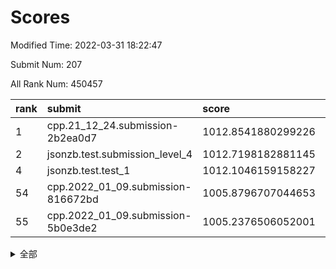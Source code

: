 # Scores

Modified Time: 2022-03-31 18:22:47

Submit Num: 207

All Rank Num: 450457

| rank |               submit               |       score        |       sigma        | pk_num |
| :--- | :--------------------------------- | :----------------- | :----------------- | :----- |
| 1    | cpp.21_12_24.submission-2b2ea0d7   | 1012.8541880299226 | 0.8136977642335907 | 8703   |
| 2    | jsonzb.test.submission_level_4     | 1012.7198182881145 | 0.8116670872489479 | 8706   |
| 4    | jsonzb.test.test_1                 | 1012.1046159158227 | 0.7935159577385611 | 8708   |
| 54   | cpp.2022_01_09.submission-816672bd | 1005.8796707044653 | 0.7100550314213949 | 8704   |
| 55   | cpp.2022_01_09.submission-5b0e3de2 | 1005.2376506052001 | 0.7126084190134592 | 8704   |


<details>
<summary>全部</summary>

| rank |                 submit                 |       score        |       sigma        | pk_num |
| :--- | :------------------------------------- | :----------------- | :----------------- | :----- |
| 1    | cpp.21_12_24.submission-2b2ea0d7       | 1012.8541880299226 | 0.8136977642335907 | 8703   |
| 2    | jsonzb.test.submission_level_4         | 1012.7198182881145 | 0.8116670872489479 | 8706   |
| 3    | gobigger.level_3.submission_level_3_0  | 1012.1080231463702 | 0.7768524565372267 | 8705   |
| 4    | jsonzb.test.test_1                     | 1012.1046159158227 | 0.7935159577385611 | 8708   |
| 5    | gobigger.level_3.submission_level_3_19 | 1011.6610943903136 | 0.7586282352755656 | 8704   |
| 6    | gobigger.level_3.submission_level_3_12 | 1011.1179306058243 | 0.774824601602282  | 8705   |
| 7    | gobigger.level_3.submission_level_3_31 | 1010.9427450961604 | 0.7555501920085526 | 8707   |
| 8    | gobigger.level_3.submission_level_3_40 | 1010.8148556534071 | 0.7646086156255655 | 8708   |
| 9    | gobigger.level_3.submission_level_3_39 | 1010.8138666596589 | 0.7834690467448586 | 8706   |
| 10   | gobigger.level_3.submission_level_3_23 | 1010.7531890174797 | 0.7565898502732222 | 8702   |
| 11   | gobigger.level_3.submission_level_3_38 | 1010.706933101351  | 0.7549372299984273 | 8702   |
| 12   | gobigger.level_3.submission_level_3_1  | 1010.6843266958801 | 0.7579924081052994 | 8705   |
| 13   | gobigger.level_3.submission_level_3_21 | 1010.6647855768708 | 0.7585050189474697 | 8699   |
| 14   | gobigger.level_3.submission_level_3_26 | 1010.6088845903723 | 0.7773245462117282 | 8707   |
| 15   | gobigger.level_3.submission_level_3_36 | 1010.6022697563824 | 0.7674199524780676 | 8704   |
| 16   | gobigger.level_3.submission_level_3_9  | 1010.5468151600496 | 0.7733994050668141 | 8696   |
| 17   | gobigger.level_3.submission_level_3_27 | 1010.5338254029501 | 0.7677189731277279 | 8702   |
| 18   | gobigger.level_3.submission_level_3_45 | 1010.5019750044358 | 0.7718524030139647 | 8706   |
| 19   | gobigger.level_3.submission_level_3_14 | 1010.4333841764678 | 0.7774385885403948 | 8706   |
| 20   | gobigger.level_3.submission_level_3_3  | 1010.3802333973329 | 0.7608531064580896 | 8703   |
| 21   | gobigger.level_3.submission_level_3_32 | 1010.3732244072585 | 0.7551438968971608 | 8708   |
| 22   | gobigger.level_3.submission_level_3_44 | 1010.3554602760058 | 0.7415354967057697 | 8703   |
| 23   | gobigger.level_3.submission_level_3_48 | 1010.2561553654634 | 0.7797191275638501 | 8707   |
| 24   | gobigger.level_3.submission_level_3_37 | 1010.223325936645  | 0.7466867225970548 | 8704   |
| 25   | gobigger.level_3.submission_level_3_13 | 1010.1841239552422 | 0.7727930450410964 | 8701   |
| 26   | gobigger.level_3.submission_level_3_49 | 1010.1711775781782 | 0.7563934761711009 | 8704   |
| 27   | gobigger.level_3.submission_level_3_30 | 1010.1536197921155 | 0.7580322978361436 | 8701   |
| 28   | gobigger.level_3.submission_level_3_22 | 1010.1492168988586 | 0.7679116249858836 | 8704   |
| 29   | gobigger.level_3.submission_level_3_46 | 1010.0991732236158 | 0.7611617311155378 | 8706   |
| 30   | gobigger.level_3.submission_level_3_15 | 1010.0181919121216 | 0.7485297123710546 | 8699   |
| 31   | gobigger.level_3.submission_level_3_4  | 1009.999794244346  | 0.7552624280480679 | 8706   |
| 32   | gobigger.level_3.submission_level_3_2  | 1009.998150181836  | 0.7725709526650072 | 8703   |
| 33   | gobigger.level_3.submission_level_3_18 | 1009.8811773731685 | 0.7547043643007944 | 8704   |
| 34   | gobigger.level_3.submission_level_3_29 | 1009.8667347930844 | 0.7710018860989234 | 8702   |
| 35   | gobigger.level_3.submission_level_3_42 | 1009.8531050513117 | 0.7410724064616245 | 8704   |
| 36   | gobigger.level_3.submission_level_3_43 | 1009.8077424972005 | 0.7561480349091884 | 8707   |
| 37   | gobigger.level_3.submission_level_3_24 | 1009.7969348483342 | 0.7457387749663658 | 8704   |
| 38   | gobigger.level_3.submission_level_3_17 | 1009.7915636205948 | 0.770450182889367  | 8704   |
| 39   | gobigger.level_3.submission_level_3_20 | 1009.7349338784642 | 0.7547128898174895 | 8705   |
| 40   | gobigger.level_3.submission_level_3_8  | 1009.7286524107111 | 0.7733961341844197 | 8707   |
| 41   | gobigger.level_3.submission_level_3_35 | 1009.5310361175104 | 0.74758995523286   | 8708   |
| 42   | gobigger.level_3.submission_level_3_47 | 1009.516586480935  | 0.7508180608017742 | 8701   |
| 43   | gobigger.level_3.submission_level_3_25 | 1009.4735446979914 | 0.7402127650174286 | 8707   |
| 44   | gobigger.level_3.submission_level_3_11 | 1009.3298418359047 | 0.7336062151745725 | 8703   |
| 45   | gobigger.level_3.submission_level_3_6  | 1009.2443714427717 | 0.7439367765664612 | 8703   |
| 46   | gobigger.level_3.submission_level_3_7  | 1009.241590032794  | 0.7616122806835306 | 8699   |
| 47   | gobigger.level_3.submission_level_3_33 | 1009.2077918642143 | 0.7542922560189594 | 8708   |
| 48   | gobigger.level_3.submission_level_3_34 | 1009.1521759031499 | 0.7631425098186563 | 8703   |
| 49   | gobigger.level_3.submission_level_3_10 | 1009.1483998968689 | 0.7378799112467553 | 8701   |
| 50   | gobigger.level_3.submission_level_3_5  | 1009.1396443299282 | 0.7541946077117623 | 8701   |
| 51   | gobigger.level_3.submission_level_3_16 | 1009.043486824137  | 0.7580065535225922 | 8704   |
| 52   | gobigger.level_3.submission_level_3_28 | 1009.0126506757193 | 0.7632070430280052 | 8708   |
| 53   | gobigger.level_3.submission_level_3_41 | 1008.2919974404028 | 0.7320076153445215 | 8704   |
| 54   | cpp.2022_01_09.submission-816672bd     | 1005.8796707044653 | 0.7100550314213949 | 8704   |
| 55   | cpp.2022_01_09.submission-5b0e3de2     | 1005.2376506052001 | 0.7126084190134592 | 8704   |
| 56   | gobigger.level_1.submission_level_1_16 | 1005.1157711303741 | 0.7216881394415922 | 8706   |
| 57   | gobigger.level_1.submission_level_1_0  | 1004.9598229546435 | 0.7149928665519494 | 8706   |
| 58   | gobigger.level_1.submission_level_1_4  | 1004.7065682731256 | 0.7330460226872809 | 8711   |
| 59   | gobigger.level_1.submission_level_1_12 | 1004.6930642920457 | 0.7116610595847389 | 8704   |
| 60   | gobigger.level_1.submission_level_1_38 | 1004.4243525991297 | 0.7228616277348907 | 8703   |
| 61   | gobigger.level_1.submission_level_1_21 | 1004.3398903348645 | 0.7103516276027444 | 8704   |
| 62   | gobigger.level_1.submission_level_1_32 | 1004.2650568433187 | 0.717615646940766  | 8707   |
| 63   | gobigger.level_1.submission_level_1_3  | 1004.2516853267273 | 0.7146187457936006 | 8702   |
| 64   | gobigger.level_1.submission_level_1_44 | 1004.2438644199061 | 0.705352741842235  | 8703   |
| 65   | gobigger.level_1.submission_level_1_36 | 1004.0560498915416 | 0.7196676065204235 | 8707   |
| 66   | gobigger.level_1.submission_level_1_19 | 1003.8168805005075 | 0.7269742696281615 | 8708   |
| 67   | gobigger.level_1.submission_level_1_47 | 1003.7289242758872 | 0.728876854372853  | 8704   |
| 68   | gobigger.level_1.submission_level_1_39 | 1003.7191762265336 | 0.7114493802423771 | 8700   |
| 69   | gobigger.level_1.submission_level_1_1  | 1003.7011806972172 | 0.7098039253368381 | 8705   |
| 70   | gobigger.level_1.submission_level_1_7  | 1003.6794680998986 | 0.7157664906023288 | 8707   |
| 71   | gobigger.level_1.submission_level_1_43 | 1003.663929832638  | 0.719667166997519  | 8709   |
| 72   | gobigger.level_1.submission_level_1_48 | 1003.605204084987  | 0.7087741527402208 | 8705   |
| 73   | gobigger.level_1.submission_level_1_22 | 1003.5526806529805 | 0.729800994334384  | 8701   |
| 74   | gobigger.level_1.submission_level_1_6  | 1003.5522095629448 | 0.7146477743927351 | 8706   |
| 75   | gobigger.level_1.submission_level_1_35 | 1003.5452682485576 | 0.724706598335807  | 8709   |
| 76   | gobigger.level_1.submission_level_1_14 | 1003.3630519983099 | 0.7221160279303117 | 8706   |
| 77   | gobigger.level_1.submission_level_1_45 | 1003.3441332641713 | 0.7100377306885873 | 8705   |
| 78   | gobigger.level_1.submission_level_1_17 | 1003.3285897826901 | 0.7221612113077436 | 8705   |
| 79   | gobigger.level_1.submission_level_1_42 | 1003.2813780200878 | 0.7162333836665676 | 8707   |
| 80   | gobigger.level_1.submission_level_1_15 | 1003.2675714931016 | 0.7093478690853672 | 8708   |
| 81   | gobigger.level_1.submission_level_1_46 | 1003.2242586540385 | 0.7081278642102927 | 8705   |
| 82   | gobigger.level_1.submission_level_1_24 | 1003.184773378071  | 0.7142270802109563 | 8707   |
| 83   | gobigger.level_1.submission_level_1_34 | 1003.0916798028734 | 0.7182925069607236 | 8704   |
| 84   | gobigger.level_1.submission_level_1_30 | 1003.0355094251928 | 0.7145021647913604 | 8706   |
| 85   | gobigger.level_1.submission_level_1_8  | 1002.9804667907505 | 0.7298392574535582 | 8705   |
| 86   | gobigger.level_1.submission_level_1_11 | 1002.9614326507674 | 0.7128573346582481 | 8702   |
| 87   | gobigger.level_1.submission_level_1_26 | 1002.8993198551348 | 0.713587629142441  | 8705   |
| 88   | gobigger.level_1.submission_level_1_33 | 1002.8893214199155 | 0.7181056376597931 | 8703   |
| 89   | gobigger.level_1.submission_level_1_31 | 1002.877911837216  | 0.7308886176420538 | 8713   |
| 90   | gobigger.level_1.submission_level_1_20 | 1002.8627056311539 | 0.714692355805337  | 8707   |
| 91   | gobigger.level_1.submission_level_1_10 | 1002.821505152826  | 0.7224685225489943 | 8708   |
| 92   | gobigger.level_1.submission_level_1_9  | 1002.779402469275  | 0.7195859398342301 | 8707   |
| 93   | gobigger.level_1.submission_level_1_5  | 1002.7711829646607 | 0.7233402048566808 | 8707   |
| 94   | gobigger.level_1.submission_level_1_28 | 1002.7406976782952 | 0.7158734456436234 | 8699   |
| 95   | gobigger.level_1.submission_level_1_41 | 1002.7087787191697 | 0.7060405944677016 | 8704   |
| 96   | gobigger.level_1.submission_level_1_13 | 1002.6898415392254 | 0.7226283890231324 | 8708   |
| 97   | gobigger.level_1.submission_level_1_37 | 1002.6871104274111 | 0.7145386811195602 | 8707   |
| 98   | gobigger.level_1.submission_level_1_29 | 1002.6209923830305 | 0.7080216362449641 | 8704   |
| 99   | gobigger.level_1.submission_level_1_23 | 1002.5938543844208 | 0.699135433458464  | 8706   |
| 100  | gobigger.level_1.submission_level_1_25 | 1002.5600992577762 | 0.7076202675858123 | 8707   |
| 101  | gobigger.level_1.submission_level_1_18 | 1002.216998321132  | 0.7062999986271709 | 8705   |
| 102  | gobigger.level_1.submission_level_1_2  | 1002.199501450749  | 0.7058812321636494 | 8705   |
| 103  | gobigger.level_1.submission_level_1_40 | 1002.1962718291172 | 0.7147353507298928 | 8704   |
| 104  | gobigger.level_1.submission_level_1_49 | 1002.0836339839265 | 0.7071579524219441 | 8706   |
| 105  | gobigger.level_1.submission_level_1_27 | 1001.48057202069   | 0.7210995973350862 | 8702   |
| 106  | gobigger.random.submission_random_22   | 998.0189765860434  | 0.7027856892589877 | 8708   |
| 107  | gobigger.random.submission_random_21   | 997.8382403298525  | 0.713056458488134  | 8710   |
| 108  | gobigger.random.submission_random_41   | 997.6355266979587  | 0.7072998028551388 | 8701   |
| 109  | gobigger.random.submission_random_38   | 997.1675665905051  | 0.7209408615226673 | 8701   |
| 110  | gobigger.random.submission_random_47   | 997.0382235185835  | 0.7165015423562417 | 8707   |
| 111  | gobigger.random.submission_random_48   | 997.034640814888   | 0.7049743967528227 | 8708   |
| 112  | gobigger.random.submission_random_7    | 996.9054878111526  | 0.7029588657837466 | 8698   |
| 113  | gobigger.random.submission_random_46   | 996.7357894649402  | 0.7156638783731211 | 8704   |
| 114  | gobigger.random.submission_random_12   | 996.570158696838   | 0.6944273907592406 | 8700   |
| 115  | gobigger.random.submission_random_17   | 996.5410741101288  | 0.7047703851625751 | 8705   |
| 116  | gobigger.random.submission_random_0    | 996.5062028821148  | 0.7132038263501809 | 8704   |
| 117  | gobigger.random.submission_random_43   | 996.4732830567633  | 0.7000965970727793 | 8707   |
| 118  | gobigger.random.submission_random_2    | 996.4495457110371  | 0.7117482611171994 | 8700   |
| 119  | gobigger.random.submission_random_28   | 996.4152505905026  | 0.7014035775954826 | 8705   |
| 120  | gobigger.random.submission_random_39   | 996.4061281307349  | 0.7025194785145406 | 8706   |
| 121  | gobigger.random.submission_random_15   | 996.40390578261    | 0.7057497643603275 | 8706   |
| 122  | gobigger.random.submission_random_34   | 996.3464366380875  | 0.7155376546723212 | 8700   |
| 123  | gobigger.random.submission_random_19   | 996.2715223272     | 0.7166549469019472 | 8706   |
| 124  | gobigger.random.submission_random_11   | 996.2484296838543  | 0.7144121894149981 | 8701   |
| 125  | gobigger.random.submission_random_29   | 996.1209068867972  | 0.7125942665112673 | 8708   |
| 126  | gobigger.random.submission_random_25   | 996.0752547265232  | 0.7236597307214233 | 8701   |
| 127  | gobigger.random.submission_random_14   | 996.0298109227298  | 0.7074824486503333 | 8707   |
| 128  | gobigger.random.submission_random_20   | 996.0181760063199  | 0.7128444143284861 | 8697   |
| 129  | gobigger.random.submission_random_45   | 995.9954374714808  | 0.7043540771941711 | 8704   |
| 130  | gobigger.random.submission_random_42   | 995.9559008197544  | 0.7031731234451645 | 8703   |
| 131  | gobigger.random.submission_random_44   | 995.9026912025868  | 0.7168540719345858 | 8706   |
| 132  | gobigger.random.submission_random_37   | 995.8854419840906  | 0.7062175924836138 | 8707   |
| 133  | gobigger.random.submission_random_23   | 995.834143249382   | 0.717441764781888  | 8703   |
| 134  | gobigger.random.submission_random_16   | 995.7870202069022  | 0.695545614942439  | 8710   |
| 135  | gobigger.random.submission_random_32   | 995.7705081846219  | 0.7159471660763311 | 8706   |
| 136  | gobigger.random.submission_random_33   | 995.7622287186123  | 0.7216461399902676 | 8702   |
| 137  | gobigger.random.submission_random_10   | 995.7370627100909  | 0.6991525602232368 | 8709   |
| 138  | gobigger.random.submission_random_31   | 995.7369534931684  | 0.7207795904055326 | 8706   |
| 139  | gobigger.random.submission_random_13   | 995.7243904963066  | 0.7054896744455872 | 8698   |
| 140  | gobigger.random.submission_random_24   | 995.7105240704688  | 0.7212032062026907 | 8707   |
| 141  | gobigger.random.submission_random_30   | 995.5551118490608  | 0.711958221933741  | 8704   |
| 142  | gobigger.random.submission_random_4    | 995.5177881829204  | 0.7130568044895396 | 8702   |
| 143  | gobigger.random.submission_random_5    | 995.504229454762   | 0.7025201688252233 | 8705   |
| 144  | gobigger.random.submission_random_26   | 995.3944306577499  | 0.7079546436346681 | 8710   |
| 145  | gobigger.random.submission_random_18   | 995.3182102464002  | 0.7188312388787181 | 8713   |
| 146  | gobigger.random.submission_random_35   | 995.3077418429018  | 0.7170913966587418 | 8706   |
| 147  | gobigger.random.submission_random_9    | 995.2593105434573  | 0.7052677529760412 | 8705   |
| 148  | gobigger.random.submission_random_6    | 995.2367098288996  | 0.7237998135432352 | 8703   |
| 149  | gobigger.random.submission_random_8    | 995.1927714811102  | 0.7315792011525504 | 8702   |
| 150  | gobigger.random.submission_random_3    | 995.0891961182352  | 0.7305561285592846 | 8709   |
| 151  | gobigger.random.submission_random_1    | 995.0815229426316  | 0.7063984073978808 | 8703   |
| 152  | gobigger.random.submission_random_49   | 995.0620527012416  | 0.7117556281909359 | 8709   |
| 153  | gobigger.random.submission_random_27   | 994.8441993551021  | 0.724725847538256  | 8702   |
| 154  | gobigger.random.submission_random_40   | 994.6304871102775  | 0.7193490543661928 | 8702   |
| 155  | gobigger.random.submission_random_36   | 994.5029589177665  | 0.7166193360276695 | 8703   |
| 156  | gobigger.level_2.submission_level_2_28 | 994.0205543937477  | 0.7381956937428054 | 8712   |
| 157  | gobigger.level_2.submission_level_2_19 | 993.9975745314048  | 0.7208635538793913 | 8708   |
| 158  | gobigger.level_2.submission_level_2_21 | 993.5456237025206  | 0.7451792353962158 | 8701   |
| 159  | gobigger.level_2.submission_level_2_45 | 993.4870635195621  | 0.7312844095488011 | 8705   |
| 160  | gobigger.level_2.submission_level_2_36 | 993.4232248509182  | 0.7313710550202687 | 8707   |
| 161  | gobigger.level_2.submission_level_2_6  | 993.327942285906   | 0.7413885723022253 | 8704   |
| 162  | gobigger.level_2.submission_level_2_23 | 993.2633348122255  | 0.7288969082755622 | 8708   |
| 163  | gobigger.level_2.submission_level_2_24 | 993.2293099869438  | 0.7659417018335521 | 8701   |
| 164  | gobigger.level_2.submission_level_2_11 | 993.165506083312   | 0.7232425574088254 | 8700   |
| 165  | gobigger.level_2.submission_level_2_22 | 993.1016809322728  | 0.7635231998972279 | 8709   |
| 166  | gobigger.level_2.submission_level_2_18 | 993.0779402944496  | 0.7309610678679987 | 8705   |
| 167  | gobigger.level_2.submission_level_2_48 | 992.7862541566271  | 0.7394905031195035 | 8703   |
| 168  | gobigger.level_2.submission_level_2_17 | 992.7415427363132  | 0.739255688629946  | 8705   |
| 169  | gobigger.level_2.submission_level_2_2  | 992.6749547613675  | 0.7492393517251589 | 8704   |
| 170  | gobigger.level_2.submission_level_2_4  | 992.6143547044259  | 0.75004760315014   | 8705   |
| 171  | gobigger.level_2.submission_level_2_33 | 992.5701198587974  | 0.740610444899537  | 8698   |
| 172  | gobigger.level_2.submission_level_2_42 | 992.4251867524216  | 0.7509564546007187 | 8704   |
| 173  | gobigger.level_2.submission_level_2_1  | 992.3996554962758  | 0.7397756991646441 | 8703   |
| 174  | gobigger.level_2.submission_level_2_14 | 992.2626697636439  | 0.7395536769767923 | 8701   |
| 175  | gobigger.level_2.submission_level_2_20 | 992.2512777787164  | 0.7404950981777708 | 8703   |
| 176  | gobigger.level_2.submission_level_2_27 | 992.1473866046784  | 0.7515841428966724 | 8701   |
| 177  | gobigger.level_2.submission_level_2_26 | 992.1376022773974  | 0.7367169779939953 | 8703   |
| 178  | gobigger.level_2.submission_level_2_30 | 991.992966249258   | 0.7426853237653724 | 8704   |
| 179  | gobigger.level_2.submission_level_2_49 | 991.9870877647651  | 0.7442051346687236 | 8703   |
| 180  | gobigger.level_2.submission_level_2_32 | 991.9813430536384  | 0.7528296902231061 | 8699   |
| 181  | gobigger.level_2.submission_level_2_34 | 991.9441842992553  | 0.7376257074447896 | 8710   |
| 182  | gobigger.level_2.submission_level_2_40 | 991.8073915803901  | 0.7523697178358539 | 8705   |
| 183  | gobigger.level_2.submission_level_2_47 | 991.7890005368671  | 0.7511280680900191 | 8702   |
| 184  | gobigger.level_2.submission_level_2_29 | 991.7889750975407  | 0.7483026756081805 | 8698   |
| 185  | gobigger.level_2.submission_level_2_16 | 991.632599405393   | 0.7435413444346399 | 8710   |
| 186  | gobigger.level_2.submission_level_2_31 | 991.5694403672693  | 0.7700801127527223 | 8707   |
| 187  | gobigger.level_2.submission_level_2_3  | 991.5575794047611  | 0.7297259605451939 | 8703   |
| 188  | gobigger.level_2.submission_level_2_43 | 991.3813245926799  | 0.7803420026496084 | 8701   |
| 189  | gobigger.level_2.submission_level_2_0  | 991.365570031778   | 0.7566130720437709 | 8707   |
| 190  | gobigger.level_2.submission_level_2_15 | 991.3593741510753  | 0.7440126673846793 | 8703   |
| 191  | gobigger.level_2.submission_level_2_44 | 991.3481940037559  | 0.7605818701950839 | 8702   |
| 192  | gobigger.level_2.submission_level_2_38 | 991.2787027139848  | 0.7510928885749911 | 8697   |
| 193  | gobigger.level_2.submission_level_2_8  | 991.2730200352282  | 0.7546316915815761 | 8705   |
| 194  | gobigger.level_2.submission_level_2_5  | 991.2468972332521  | 0.7651122069211952 | 8705   |
| 195  | gobigger.level_2.submission_level_2_46 | 991.2458692462769  | 0.7455894104091526 | 8702   |
| 196  | gobigger.level_2.submission_level_2_37 | 991.0920683243497  | 0.7744977458702809 | 8700   |
| 197  | gobigger.level_2.submission_level_2_13 | 991.0774330961178  | 0.7756402003462398 | 8706   |
| 198  | gobigger.level_2.submission_level_2_25 | 991.0057017577029  | 0.7528201661038105 | 8703   |
| 199  | gobigger.level_2.submission_level_2_39 | 990.9755857943787  | 0.7599019037138124 | 8706   |
| 200  | gobigger.level_2.submission_level_2_35 | 990.8233684057828  | 0.7946765265852616 | 8703   |
| 201  | gobigger.level_2.submission_level_2_41 | 990.8225247370377  | 0.7801318297898565 | 8704   |
| 202  | gobigger.level_2.submission_level_2_9  | 990.8159168351142  | 0.7407127028694616 | 8703   |
| 203  | gobigger.level_2.submission_level_2_10 | 990.6840597253625  | 0.7548072721712138 | 8706   |
| 204  | gobigger.level_2.submission_level_2_7  | 990.1677962759217  | 0.755286567106657  | 8703   |
| 205  | gobigger.level_2.submission_level_2_12 | 990.0007347045508  | 0.7901985756194303 | 8708   |
| 206  | gobigger.none.submission_none_0        | 977.7672236617391  | 1.2891823468410002 | 8705   |
| 207  | gobigger.none.submission_none_1        | 975.5950959930148  | 1.5382431252290916 | 8703   |

</details>